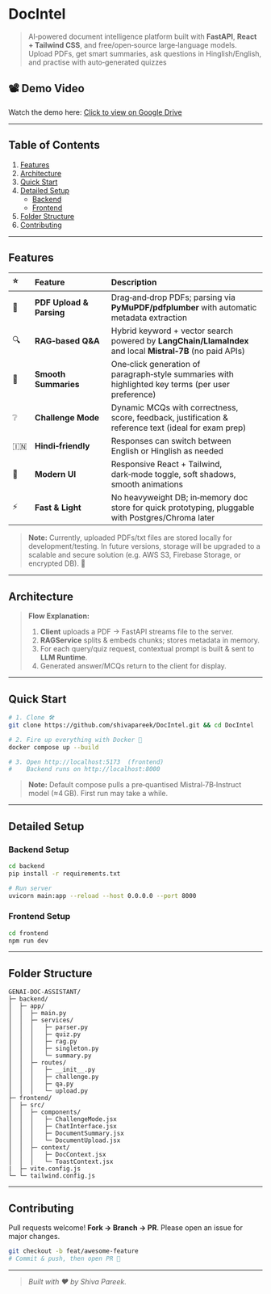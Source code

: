 # DocIntel

> AI‑powered document intelligence platform built with **FastAPI**, **React + Tailwind CSS**, and free/open‑source large‑language models. Upload PDFs, get smart summaries, ask questions in Hinglish/English, and practise with auto‑generated quizzes

## 📽 Demo Video

Watch the demo here: [Click to view on Google Drive](https://drive.google.com/file/d/1b3IHFdJCqnoo1z4oUF-w3sZRXi9cnNJb/view?usp=drive_link)


 


---

## Table of Contents

1. [Features](#features)  
2. [Architecture](#architecture)  
3. [Quick Start](#quick-start)  
4. [Detailed Setup](#detailed-setup)  
   - [Backend](#backend-setup)  
   - [Frontend](#frontend-setup)  
5. [Folder Structure](#folder-structure)   
6. [Contributing](#contributing)  

---

## Features

| ⭐ | Feature | Description |
| :-- | :-- | :-- |
| 📄 | **PDF Upload & Parsing** | Drag‑and‑drop PDFs; parsing via **PyMuPDF/pdfplumber** with automatic metadata extraction |
| 🔍 | **RAG‑based Q&A** | Hybrid keyword + vector search powered by **LangChain/LlamaIndex** and local **Mistral‑7B** (no paid APIs) |
| 📝 | **Smooth Summaries** | One‑click generation of paragraph‑style summaries with highlighted key terms (per user preference) |
| ❔ | **Challenge Mode** | Dynamic MCQs with correctness, score, feedback, justification & reference text (ideal for exam prep) |
| 🇮🇳 | **Hindi‑friendly** | Responses can switch between English or Hinglish as needed |
| 🎨 | **Modern UI** | Responsive React + Tailwind, dark‑mode toggle, soft shadows, smooth animations |
| ⚡ | **Fast & Light** | No heavyweight DB; in‑memory doc store for quick prototyping, pluggable with Postgres/Chroma later |

> **Note:** Currently, uploaded PDFs/txt files are stored locally for development/testing. In future versions, storage will be upgraded to a scalable and secure solution (e.g. AWS S3, Firebase Storage, or encrypted DB). 🔐

---

## Architecture

> **Flow Explanation:**  
> 1. **Client** uploads a PDF → FastAPI streams file to the server.  
> 2. **RAGService** splits & embeds chunks; stores metadata in memory.  
> 3. For each query/quiz request, contextual prompt is built & sent to **LLM Runtime**.  
> 4. Generated answer/MCQs return to the client for display.

---

## Quick Start

```bash
# 1. Clone 🛠️
git clone https://github.com/shivapareek/DocIntel.git && cd DocIntel

# 2. Fire up everything with Docker 🐳
docker compose up --build

# 3. Open http://localhost:5173  (frontend)
#    Backend runs on http://localhost:8000
```

> **Note:** Default compose pulls a pre‑quantised Mistral‑7B‑Instruct model (≈4 GB). First run may take a while.

---

## Detailed Setup

### Backend Setup

```bash
cd backend
pip install -r requirements.txt

# Run server
uvicorn main:app --reload --host 0.0.0.0 --port 8000
```


### Frontend Setup

```bash
cd frontend
npm run dev
```
---

## Folder Structure

```text
GENAI-DOC-ASSISTANT/
├─ backend/
│  ├─ app/
│  │  ├─ main.py
│  │  ├─ services/
│  │  │   ├─ parser.py
│  │  │   ├─ quiz.py
│  │  │   ├─ rag.py
│  │  │   ├─ singleton.py 
│  │  │   └─ summary.py
│  │  ├─ routes/
│  │  │   ├─ __init__.py
│  │  │   ├─ challenge.py
│  │  │   ├─ qa.py
│  │  │   └─ upload.py
├─ frontend/
│  ├─ src/
│  │  ├─ components/
│  │  │   ├─ ChallengeMode.jsx
│  │  │   ├─ ChatInterface.jsx
│  │  │   ├─ DocumentSummary.jsx 
│  │  │   └─ DocumentUpload.jsx
│  │  ├─ context/
│  │  │   ├─ DocContext.jsx 
│  │  │   └─ ToastContext.jsx
|  ├─ vite.config.js
└─ └─ tailwind.config.js
```

---

## Contributing

Pull requests welcome! **Fork → Branch → PR**. Please open an issue for major changes.

```bash
git checkout -b feat/awesome-feature
# Commit & push, then open PR 🙌
```

---

> *Built with ❤️ by Shiva Pareek.*

